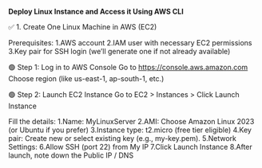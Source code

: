 **Deploy Linux Instance and Access it Using AWS CLI**

✅ 1. Create One Linux Machine in AWS (EC2)

Prerequisites:
1.AWS account
2.IAM user with necessary EC2 permissions
3.Key pair for SSH login (we’ll generate one if not already available)

🟢 Step 1: Log in to AWS Console
Go to https://console.aws.amazon.com
Choose region (like us-east-1, ap-south-1, etc.)

🟢 Step 2: Launch EC2 Instance
Go to EC2 > Instances > Click Launch Instance

Fill the details:
1.Name: MyLinuxServer
2.AMI: Choose Amazon Linux 2023 (or Ubuntu if you prefer)
3.Instance type: t2.micro (free tier eligible)
4.Key pair: Create new or select existing key (e.g., my-key.pem).
5.Network Settings:
6.Allow SSH (port 22) from My IP
7.Click Launch Instance
8.After launch, note down the Public IP / DNS

